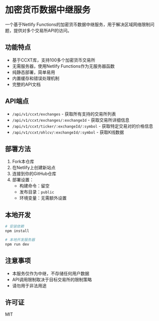 # 加密货币数据中继服务

一个基于Netlify Functions的加密货币数据中继服务，用于解决区域网络限制问题，提供对多个交易所API的访问。

## 功能特点

- 基于CCXT库，支持100多个加密货币交易所
- 无需服务器，使用Netlify Functions作为无服务器函数
- 纯静态部署，简单易用
- 内置缓存和错误处理机制
- 完整的API文档

## API端点

- `/api/v1/ccxt/exchanges` - 获取所有支持的交易所列表
- `/api/v1/ccxt/exchanges/:exchangeId` - 获取交易所详细信息
- `/api/v1/ccxt/ticker/:exchangeId/:symbol` - 获取特定交易对的价格信息
- `/api/v1/ccxt/ohlcv/:exchangeId/:symbol` - 获取K线数据

## 部署方法

1. Fork本仓库
2. 在Netlify上创建新站点
3. 连接到你的GitHub仓库
4. 部署设置：
   - 构建命令：留空
   - 发布目录：`public`
   - 环境变量：无需额外设置

## 本地开发

```bash
# 安装依赖
npm install

# 本地开发服务器
npm run dev
```

## 注意事项

- 本服务仅作为中继，不存储任何用户数据
- API调用限制取决于目标交易所的限制策略
- 请勿用于非法用途

## 许可证

MIT 